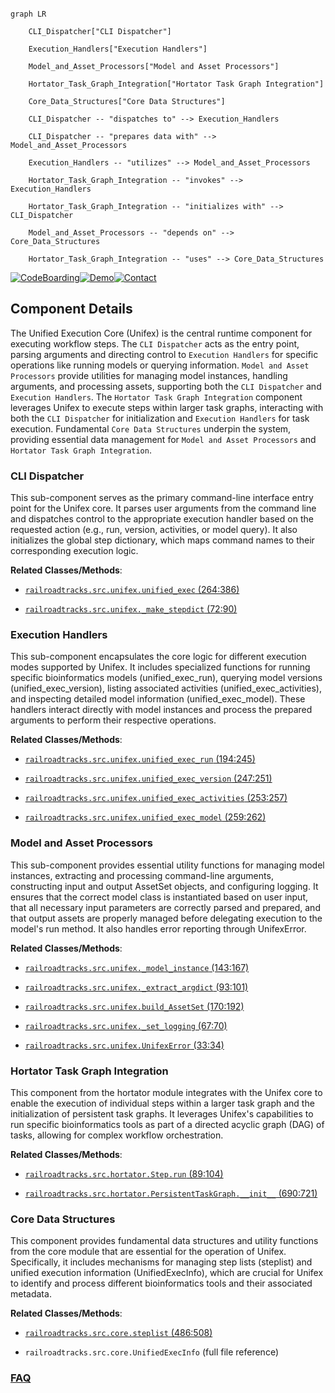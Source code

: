 ```mermaid

graph LR

    CLI_Dispatcher["CLI Dispatcher"]

    Execution_Handlers["Execution Handlers"]

    Model_and_Asset_Processors["Model and Asset Processors"]

    Hortator_Task_Graph_Integration["Hortator Task Graph Integration"]

    Core_Data_Structures["Core Data Structures"]

    CLI_Dispatcher -- "dispatches to" --> Execution_Handlers

    CLI_Dispatcher -- "prepares data with" --> Model_and_Asset_Processors

    Execution_Handlers -- "utilizes" --> Model_and_Asset_Processors

    Hortator_Task_Graph_Integration -- "invokes" --> Execution_Handlers

    Hortator_Task_Graph_Integration -- "initializes with" --> CLI_Dispatcher

    Model_and_Asset_Processors -- "depends on" --> Core_Data_Structures

    Hortator_Task_Graph_Integration -- "uses" --> Core_Data_Structures

```

[![CodeBoarding](https://img.shields.io/badge/Generated%20by-CodeBoarding-9cf?style=flat-square)](https://github.com/CodeBoarding/GeneratedOnBoardings)[![Demo](https://img.shields.io/badge/Try%20our-Demo-blue?style=flat-square)](https://www.codeboarding.org/demo)[![Contact](https://img.shields.io/badge/Contact%20us%20-%20contact@codeboarding.org-lightgrey?style=flat-square)](mailto:contact@codeboarding.org)



## Component Details



The Unified Execution Core (Unifex) is the central runtime component for executing workflow steps. The `CLI Dispatcher` acts as the entry point, parsing arguments and directing control to `Execution Handlers` for specific operations like running models or querying information. `Model and Asset Processors` provide utilities for managing model instances, handling arguments, and processing assets, supporting both the `CLI Dispatcher` and `Execution Handlers`. The `Hortator Task Graph Integration` component leverages Unifex to execute steps within larger task graphs, interacting with both the `CLI Dispatcher` for initialization and `Execution Handlers` for task execution. Fundamental `Core Data Structures` underpin the system, providing essential data management for `Model and Asset Processors` and `Hortator Task Graph Integration`.



### CLI Dispatcher

This sub-component serves as the primary command-line interface entry point for the Unifex core. It parses user arguments from the command line and dispatches control to the appropriate execution handler based on the requested action (e.g., run, version, activities, or model query). It also initializes the global step dictionary, which maps command names to their corresponding execution logic.





**Related Classes/Methods**:



- <a href="https://github.com/Novartis/railroadtracks/blob/master/src/unifex.py#L264-L386" target="_blank" rel="noopener noreferrer">`railroadtracks.src.unifex.unified_exec` (264:386)</a>

- <a href="https://github.com/Novartis/railroadtracks/blob/master/src/unifex.py#L72-L90" target="_blank" rel="noopener noreferrer">`railroadtracks.src.unifex._make_stepdict` (72:90)</a>





### Execution Handlers

This sub-component encapsulates the core logic for different execution modes supported by Unifex. It includes specialized functions for running specific bioinformatics models (unified_exec_run), querying model versions (unified_exec_version), listing associated activities (unified_exec_activities), and inspecting detailed model information (unified_exec_model). These handlers interact directly with model instances and process the prepared arguments to perform their respective operations.





**Related Classes/Methods**:



- <a href="https://github.com/Novartis/railroadtracks/blob/master/src/unifex.py#L194-L245" target="_blank" rel="noopener noreferrer">`railroadtracks.src.unifex.unified_exec_run` (194:245)</a>

- <a href="https://github.com/Novartis/railroadtracks/blob/master/src/unifex.py#L247-L251" target="_blank" rel="noopener noreferrer">`railroadtracks.src.unifex.unified_exec_version` (247:251)</a>

- <a href="https://github.com/Novartis/railroadtracks/blob/master/src/unifex.py#L253-L257" target="_blank" rel="noopener noreferrer">`railroadtracks.src.unifex.unified_exec_activities` (253:257)</a>

- <a href="https://github.com/Novartis/railroadtracks/blob/master/src/unifex.py#L259-L262" target="_blank" rel="noopener noreferrer">`railroadtracks.src.unifex.unified_exec_model` (259:262)</a>





### Model and Asset Processors

This sub-component provides essential utility functions for managing model instances, extracting and processing command-line arguments, constructing input and output AssetSet objects, and configuring logging. It ensures that the correct model class is instantiated based on user input, that all necessary input parameters are correctly parsed and prepared, and that output assets are properly managed before delegating execution to the model's run method. It also handles error reporting through UnifexError.





**Related Classes/Methods**:



- <a href="https://github.com/Novartis/railroadtracks/blob/master/src/unifex.py#L143-L167" target="_blank" rel="noopener noreferrer">`railroadtracks.src.unifex._model_instance` (143:167)</a>

- <a href="https://github.com/Novartis/railroadtracks/blob/master/src/unifex.py#L93-L101" target="_blank" rel="noopener noreferrer">`railroadtracks.src.unifex._extract_argdict` (93:101)</a>

- <a href="https://github.com/Novartis/railroadtracks/blob/master/src/unifex.py#L170-L192" target="_blank" rel="noopener noreferrer">`railroadtracks.src.unifex.build_AssetSet` (170:192)</a>

- <a href="https://github.com/Novartis/railroadtracks/blob/master/src/unifex.py#L67-L70" target="_blank" rel="noopener noreferrer">`railroadtracks.src.unifex._set_logging` (67:70)</a>

- <a href="https://github.com/Novartis/railroadtracks/blob/master/src/unifex.py#L33-L34" target="_blank" rel="noopener noreferrer">`railroadtracks.src.unifex.UnifexError` (33:34)</a>





### Hortator Task Graph Integration

This component from the hortator module integrates with the Unifex core to enable the execution of individual steps within a larger task graph and the initialization of persistent task graphs. It leverages Unifex's capabilities to run specific bioinformatics tools as part of a directed acyclic graph (DAG) of tasks, allowing for complex workflow orchestration.





**Related Classes/Methods**:



- <a href="https://github.com/Novartis/railroadtracks/blob/master/src/hortator.py#L89-L104" target="_blank" rel="noopener noreferrer">`railroadtracks.src.hortator.Step.run` (89:104)</a>

- <a href="https://github.com/Novartis/railroadtracks/blob/master/src/hortator.py#L690-L721" target="_blank" rel="noopener noreferrer">`railroadtracks.src.hortator.PersistentTaskGraph.__init__` (690:721)</a>





### Core Data Structures

This component provides fundamental data structures and utility functions from the core module that are essential for the operation of Unifex. Specifically, it includes mechanisms for managing step lists (steplist) and unified execution information (UnifiedExecInfo), which are crucial for Unifex to identify and process different bioinformatics tools and their associated metadata.





**Related Classes/Methods**:



- <a href="https://github.com/Novartis/railroadtracks/blob/master/src/core.py#L486-L508" target="_blank" rel="noopener noreferrer">`railroadtracks.src.core.steplist` (486:508)</a>

- `railroadtracks.src.core.UnifiedExecInfo` (full file reference)









### [FAQ](https://github.com/CodeBoarding/GeneratedOnBoardings/tree/main?tab=readme-ov-file#faq)